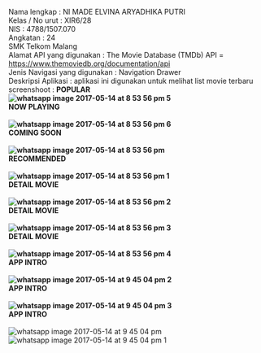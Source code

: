 Nama lengkap : NI MADE ELVINA ARYADHIKA PUTRI
<br>Kelas / No urut : XIR6/28
<br>NIS : 4788/1507.070
<br>Angkatan : 24 
<br>SMK Telkom Malang 
<br>Alamat API yang digunakan : The Movie Database (TMDb) API = https://www.themoviedb.org/documentation/api
<br>Jenis Navigasi yang digunakan : Navigation Drawer
<br>Deskripsi Aplikasi : aplikasi ini digunakan untuk melihat list movie terbaru 
<br> screenshoot : 
<b>POPULAR<br>
![whatsapp image 2017-05-14 at 8 53 56 pm 5](https://cloud.githubusercontent.com/assets/22132634/26034520/2324b74c-38e8-11e7-9d4f-3f5215c29240.jpeg)<br>
NOW PLAYING<br><br>
![whatsapp image 2017-05-14 at 8 53 56 pm 6](https://cloud.githubusercontent.com/assets/22132634/26034521/2325736c-38e8-11e7-963f-895a635284a0.jpeg)<br>
COMING SOON<br><br>
![whatsapp image 2017-05-14 at 8 53 56 pm](https://cloud.githubusercontent.com/assets/22132634/26034522/23283430-38e8-11e7-8b89-244587e55bae.jpeg)<br>
RECOMMENDED<br><br>
![whatsapp image 2017-05-14 at 8 53 56 pm 1](https://cloud.githubusercontent.com/assets/22132634/26034523/232911ca-38e8-11e7-81d3-7ff6caa6d7de.jpeg)<br>
DETAIL MOVIE<br><br>
![whatsapp image 2017-05-14 at 8 53 56 pm 2](https://cloud.githubusercontent.com/assets/22132634/26034525/2331f812-38e8-11e7-9ccb-100a4354789e.jpeg)<br>
DETAIL MOVIE<br><br>
![whatsapp image 2017-05-14 at 8 53 56 pm 3](https://cloud.githubusercontent.com/assets/22132634/26034524/232f3b2c-38e8-11e7-98c4-a698cfa7ef65.jpeg)<br>
DETAIL MOVIE<br><br>
![whatsapp image 2017-05-14 at 8 53 56 pm 4](https://cloud.githubusercontent.com/assets/22132634/26034527/2358ae58-38e8-11e7-89ab-771a4a48f9ad.jpeg)<br>
APP INTRO<br><br>
![whatsapp image 2017-05-14 at 9 45 04 pm 2](https://cloud.githubusercontent.com/assets/22132634/26035107/3edf3346-38f1-11e7-9077-aa63f2991fa1.jpeg)<br>
APP INTRO<br><br>
![whatsapp image 2017-05-14 at 9 45 04 pm 3](https://cloud.githubusercontent.com/assets/22132634/26035109/3f1959f4-38f1-11e7-9405-150fe9c4c2ec.jpeg)<br>
APP INTRO</b><br><br>
![whatsapp image 2017-05-14 at 9 45 04 pm](https://cloud.githubusercontent.com/assets/22132634/26035110/3f1ae238-38f1-11e7-8bc5-02736a66aefd.jpeg)<br>
![whatsapp image 2017-05-14 at 9 45 04 pm 1](https://cloud.githubusercontent.com/assets/22132634/26035111/3f1ce51a-38f1-11e7-9575-8c6cfacdccf5.jpeg)<br>
